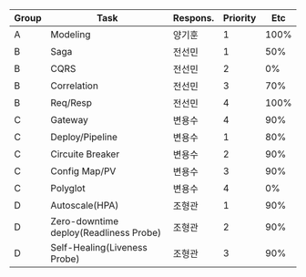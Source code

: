 |Group|Task|Respons.|Priority|Etc|
|------|---|---|---|------------------|
|A|Modeling|양기훈|1|100%|
|B|Saga|전선민|1|50%|
|B|CQRS|전선민|2|0%|
|B|Correlation|전선민|3|70%|
|B|Req/Resp|전선민|4|100%|
|C|Gateway|변용수|4|90%|
|C|Deploy/Pipeline|변용수|1|80%|
|C|Circuite Breaker|변용수|2|90%|
|C|Config Map/PV|변용수|3|90%|
|C|Polyglot|변용수|4|0%|
|D|Autoscale(HPA)|조형관|1|90%|
|D|Zero-downtime deploy(Readliness Probe)|조형관|2|90%|
|D|Self-Healing(Liveness Probe)|조형관|3|90%|
